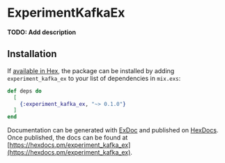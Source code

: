 # ExperimentKafkaEx

**TODO: Add description**

## Installation

If [available in Hex](https://hex.pm/docs/publish), the package can be installed
by adding `experiment_kafka_ex` to your list of dependencies in `mix.exs`:

```elixir
def deps do
  [
    {:experiment_kafka_ex, "~> 0.1.0"}
  ]
end
```

Documentation can be generated with [ExDoc](https://github.com/elixir-lang/ex_doc)
and published on [HexDocs](https://hexdocs.pm). Once published, the docs can
be found at [https://hexdocs.pm/experiment_kafka_ex](https://hexdocs.pm/experiment_kafka_ex).

